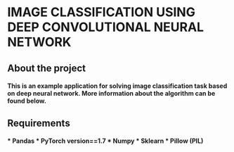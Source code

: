  <h1> IMAGE CLASSIFICATION USING DEEP CONVOLUTIONAL NEURAL NETWORK

<h2> About the project
 
<h4> This is an example application for solving image classification task based on deep neural network. More information about the algorithm can be found below. 
 
 <h2> Requirements
 <h4>
 * Pandas 
 * PyTorch version==1.7 
 * Numpy
 * Sklearn 
 * Pillow (PIL)
